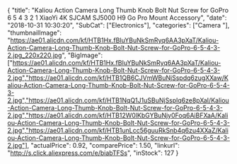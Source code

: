 {
	"title": "Kaliou Action Camera Long Thumb Knob Bolt Nut Screw for GoPro 6 5 4 3 2 1 XiaoYi 4K SJCAM SJ5000 H9 Go Pro Mount Accessory",
	"date": "2018-10-31 10:30:20",
	"SubCat": ["Electronics"],
	"categories": ["Camera "],
	"thumbnailImage": "https://ae01.alicdn.com/kf/HTB1Hx.fBIuYBuNkSmRyq6AA3pXaT/Kaliou-Action-Camera-Long-Thumb-Knob-Bolt-Nut-Screw-for-GoPro-6-5-4-3-2.jpg_220x220.jpg",
	"BigImage": ["https://ae01.alicdn.com/kf/HTB1Hx.fBIuYBuNkSmRyq6AA3pXaT/Kaliou-Action-Camera-Long-Thumb-Knob-Bolt-Nut-Screw-for-GoPro-6-5-4-3-2.jpg","https://ae01.alicdn.com/kf/HTB1QB6CJVmWBuNjSspdq6zugXXaw/Kaliou-Action-Camera-Long-Thumb-Knob-Bolt-Nut-Screw-for-GoPro-6-5-4-3-2.jpg","https://ae01.alicdn.com/kf/HTB1NqQ1J1uSBuNjSsplq6ze8pXaI/Kaliou-Action-Camera-Long-Thumb-Knob-Bolt-Nut-Screw-for-GoPro-6-5-4-3-2.jpg","https://ae01.alicdn.com/kf/HTB12W0lKbGYBuNjy0Foq6AiBFXaA/Kaliou-Action-Camera-Long-Thumb-Knob-Bolt-Nut-Screw-for-GoPro-6-5-4-3-2.jpg","https://ae01.alicdn.com/kf/HTB1unLcc56guuRkSnb4q6zu4XXaZ/Kaliou-Action-Camera-Long-Thumb-Knob-Bolt-Nut-Screw-for-GoPro-6-5-4-3-2.jpg"],
	"actualPrice": 0.92,
	"comparePrice": 1.50,
	"linkurl": "http://s.click.aliexpress.com/e/biabTFSs",
	"inStock": 127
}
